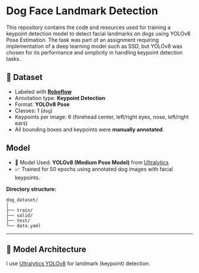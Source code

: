 # Dog Face Landmark Detection

This repository contains the code and resources used for training a keypoint detection model to detect facial landmarks on dogs using YOLOv8 Pose Estimation. The task was part of an assignment requiring implementation of a deep learning model such as SSD, but YOLOv8 was chosen for its performance and simplicity in handling keypoint detection tasks.

## 📁 Dataset

- Labeled with **[Roboflow](https://universe.roboflow.com/adityas-workspace-7fc3f/dog-ogmen/browse?queryText=&pageSize=50&startingIndex=0&browseQuery=true)**
- Annotation type: **Keypoint Detection**
- Format: **YOLOv8 Pose**
- Classes: 1 (`dog`)
- Keypoints per image: 6 (forehead center, left/right eyes, nose, left/right ears)
- All bounding boxes and keypoints were **manually annotated**.

## Model

- 🚀 Model Used: **YOLOv8 (Medium Pose Model)** from [Ultralytics](https://github.com/ultralytics/ultralytics)
- 📈 Trained for 50 epochs using annotated dog images with facial keypoints.

**Directory structure:**
```
dog_dataset/
│
├── train/
├── valid/
├── test/
└── data.yaml
```

---

## 🚀 Model Architecture

I use [Ultralytics YOLOv8](https://github.com/ultralytics/ultralytics) for landmark (keypoint) detection.
